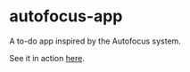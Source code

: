 # autofocus-app

A to-do app inspired by the Autofocus system.

See it in action [here](https://gabaa.github.io/autofocus-app/).
